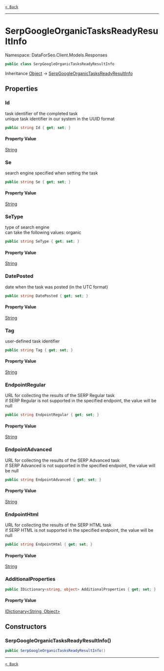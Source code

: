 [`< Back`](./)

---

# SerpGoogleOrganicTasksReadyResultInfo

Namespace: DataForSeo.Client.Models.Responses

```csharp
public class SerpGoogleOrganicTasksReadyResultInfo
```

Inheritance [Object](https://docs.microsoft.com/en-us/dotnet/api/system.object) → [SerpGoogleOrganicTasksReadyResultInfo](./dataforseo.client.models.responses.serpgoogleorganictasksreadyresultinfo)

## Properties

### **Id**

task identifier of the completed task
 <br>unique task identifier in our system in the UUID format

```csharp
public string Id { get; set; }
```

#### Property Value

[String](https://docs.microsoft.com/en-us/dotnet/api/system.string)<br>

### **Se**

search engine specified when setting the task

```csharp
public string Se { get; set; }
```

#### Property Value

[String](https://docs.microsoft.com/en-us/dotnet/api/system.string)<br>

### **SeType**

type of search engine
 <br>can take the following values: organic

```csharp
public string SeType { get; set; }
```

#### Property Value

[String](https://docs.microsoft.com/en-us/dotnet/api/system.string)<br>

### **DatePosted**

date when the task was posted (in the UTC format)

```csharp
public string DatePosted { get; set; }
```

#### Property Value

[String](https://docs.microsoft.com/en-us/dotnet/api/system.string)<br>

### **Tag**

user-defined task identifier

```csharp
public string Tag { get; set; }
```

#### Property Value

[String](https://docs.microsoft.com/en-us/dotnet/api/system.string)<br>

### **EndpointRegular**

URL for collecting the results of the SERP Regular task
 <br>if SERP Regular is not supported in the specified endpoint, the value will be null

```csharp
public string EndpointRegular { get; set; }
```

#### Property Value

[String](https://docs.microsoft.com/en-us/dotnet/api/system.string)<br>

### **EndpointAdvanced**

URL for collecting the results of the SERP Advanced task
 <br>if SERP Advanced is not supported in the specified endpoint, the value will be null

```csharp
public string EndpointAdvanced { get; set; }
```

#### Property Value

[String](https://docs.microsoft.com/en-us/dotnet/api/system.string)<br>

### **EndpointHtml**

URL for collecting the results of the SERP HTML task
 <br>if SERP HTML is not supported in the specified endpoint, the value will be null

```csharp
public string EndpointHtml { get; set; }
```

#### Property Value

[String](https://docs.microsoft.com/en-us/dotnet/api/system.string)<br>

### **AdditionalProperties**

```csharp
public IDictionary<string, object> AdditionalProperties { get; set; }
```

#### Property Value

[IDictionary&lt;String, Object&gt;](https://docs.microsoft.com/en-us/dotnet/api/system.collections.generic.idictionary-2)<br>

## Constructors

### **SerpGoogleOrganicTasksReadyResultInfo()**

```csharp
public SerpGoogleOrganicTasksReadyResultInfo()
```

---

[`< Back`](./)
